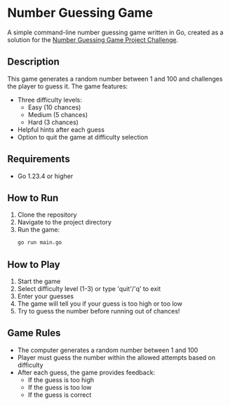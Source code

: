 # Number Guessing Game

A simple command-line number guessing game written in Go, created as a solution for the [Number Guessing Game Project Challenge](https://roadmap.sh/projects/number-guessing-game).

## Description

This game generates a random number between 1 and 100 and challenges the player to guess it. The game features:

- Three difficulty levels:
  - Easy (10 chances)
  - Medium (5 chances)
  - Hard (3 chances)
- Helpful hints after each guess
- Option to quit the game at difficulty selection

## Requirements

- Go 1.23.4 or higher

## How to Run

1. Clone the repository
2. Navigate to the project directory
3. Run the game:
   ```bash
   go run main.go
   ```

## How to Play

1. Start the game
2. Select difficulty level (1-3) or type 'quit'/'q' to exit
3. Enter your guesses
4. The game will tell you if your guess is too high or too low
5. Try to guess the number before running out of chances!

## Game Rules

- The computer generates a random number between 1 and 100
- Player must guess the number within the allowed attempts based on difficulty
- After each guess, the game provides feedback:
  - If the guess is too high
  - If the guess is too low
  - If the guess is correct
